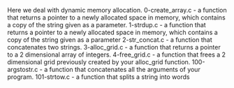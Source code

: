 Here we deal with dynamic memory allocation.
0-create_array.c - a function that returns a pointer to a newly allocated space in memory, which contains a copy of the string given as a parameter.
1-strdup.c - a function that returns a pointer to a newly allocated space in memory, which contains a copy of the string given as a parameter
2-str_concat.c -  a function that concatenates two strings.
3-alloc_grid.c - a function that returns a pointer to a 2 dimensional array of integers.
4-free_grid.c - a function that frees a 2 dimensional grid previously created by your alloc_grid function.
100-argstostr.c - a function that concatenates all the arguments of your program.
101-strtow.c - a function that splits a string into words
